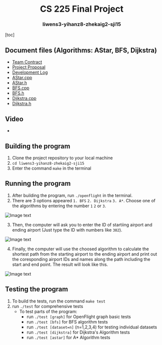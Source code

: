 <h1 align="center"> CS 225 Final Project</h1>
<h3 align="center"> liwens3-yihanz8-zhekaig2-sji15 </h1>

[toc]

## Document files (Algorithms: AStar, BFS, Dijkstra)
* [Team Contract](CONTRACT.md)
* [Project Proposal](Project_Proposal.md)
* [Development Log](Development_Log.md)
* [AStar.cpp](algorithm/AStar.cpp)
* [AStar.h](algorithm/AStar.h)
* [BFS.cpp](algorithm/BFS.cpp)
* [BFS.h](algorithm/BFS.h)
* [Dijkstra.cpp](algorithm/Dijkstra.cpp)
* [Dijkstra.h](algorithm/Dijkstra.h)

## Video
*

## Building the program
1. Clone the project repository to your local machine
2. `cd liwens3-yihanz8-zhekaig2-sji15`
3. Enter the command `make` in the terminal

## Running the program

1. After building the program, run `./openflight` in the terminal.
2. There are 3 options appeared `1. BFS` `2. Dijkstra` `3. A*`. Choose one of the algorithms by entering the number `1` `2` or `3`.

![Image text](https://raw.github-dev.cs.illinois.edu/cs225-sp21/liwens3-yihanz8-zhekaig2-sji15/master/assets/example_choose_algorithm.png?token=AAACUNGVVJYTOG6ZWYPZMO3ATMFYU)

3. Then, the computer will ask you to enter the ID of startiing airport and ending airport (Just type the ID with numbers like `302`).

![Image text](https://raw.github-dev.cs.illinois.edu/cs225-sp21/liwens3-yihanz8-zhekaig2-sji15/master/assets/example_set_airport.png?token=AAACUNBXC4TXYNHK3O7LUOLATMF26)

4. Finally, the computer will use the choosed algorithm to calculate the shortest path from the starting airport to the ending airport and print out the coresponding airport IDs and names along the path including the start and end point. The result will look like this.

![Image text](https://raw.github-dev.cs.illinois.edu/cs225-sp21/liwens3-yihanz8-zhekaig2-sji15/master/assets/example_result%20%20.png?token=AAACUNA7KMOUYS7P4A4EVDTATMF2E)

## Testing the program

1. To build the tests, run the command `make test`
2. run `./test` for comprehensive tests
    - To test parts of the program:
      - run `./test [graph]` for OpenFlight graph basic tests
      - run `./test [bfs]` for BFS algorithm tests
      - run `./test [dataset=n]` (n=1,2,3,4) for testing individual datasets
      - run `./test [dijkstra]` for Dijkstra's Algorithm tests
      - run `./test [astar]` for A* Algorithm tests


